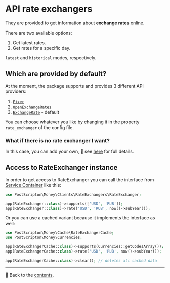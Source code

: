 # API rate exchangers

They are provided to get information about **exchange rates** online. 

There are two available options:
1. Get latest rates.
2. Get rates for a specific day.

`latest` and `historical` modes, respectively.

## Which are provided by default?

At the moment, the package supports and provides 3 different API providers:
1. [`Fixer`](https://fixer.io/)
2. [`OpenExchangeRates`](https://openexchangerates.org/)
2. [`ExchangeRate`](https://exchangerate.host/) - default

You can choose whatever you like by changing it in the property `rate_exchanger` of the config file.

### What if there is no rate exchanger I want?

In this case, you can add your own, 👀 see [here](/docs/05_rate_exchangers/add.md) for full details.

## Access to RateExchanger instance

In order to get access to RateExchanger you can call the interface from [Service Container](https://laravel.com/docs/9.x/container#main-content) like this:

```php
use PostScripton\Money\Clients\RateExchangers\RateExchanger;

app(RateExchanger::class)->supports(['USD', 'RUB']);
app(RateExchanger::class)->rate('USD', 'RUB', now()->subYear());
```

Or you can use a cached variant because it implements the interface as well:

```php
use PostScripton\Money\Cache\RateExchangerCache;
use PostScripton\Money\Currencies;

app(RateExchangerCache::class)->supports(Currencies::getCodesArray());
app(RateExchangerCache::class)->rate('USD', 'RUB', now()->subYear());

app(RateExchangerCache::class)->clear(); // deletes all cached data
```

---

📌 Back to the [contents](/README.md#table-of-contents).
